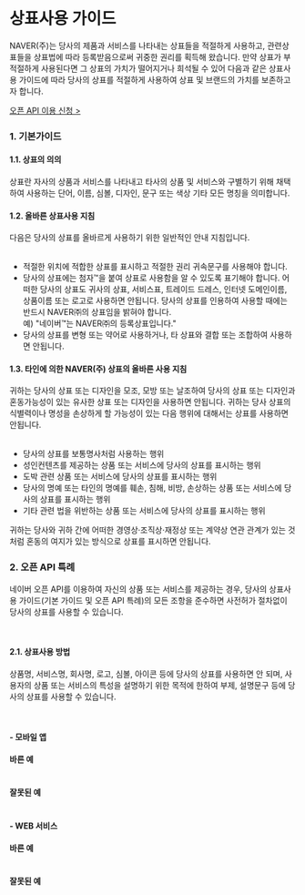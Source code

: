 # 상표사용 가이드

<html lang="ko">
<head>
    <title>NAVER Developers - 상표사용 가이드</title>
</head>
<body>
<div class="con">
    <div class="h_page_area">
        <div class="side_menu"></div>
    </div>
    <p class="p_desc">
        NAVER(주)는 당사의 제품과 서비스를 나타내는 상표들을 적절하게 사용하고, 관련상표들을 상표법에 따라 등록받음으로써 귀중한 권리를 획득해 왔습니다.
        만약 상표가 부적절하게 사용된다면 그 상표의 가치가 떨어지거나 희석될 수 있어 다음과 같은 상표사용 가이드에 따라 당사의 상표를 적절하게 사용하여 상표 및 브랜드의 가치를 보존하고자 합니다.
    </p>
    <div class="buttons2">
        <a class="btn_b_hi3" href="/apps/#/register">오픈 API 이용 신청 &gt;</a>
    </div>
    <h3 class="h_sub">1. 기본가이드</h3>
    <h4 class="h_subsub">1.1. 상표의 의의</h4>
    <p class="p_desc">
        상표란 자사의 상품과 서비스를 나타내고 타사의 상품 및 서비스와 구별하기 위해 채택하여 사용하는 단어, 이름, 심볼, 디자인, 문구 또는 색상 기타 모든 명칭을 의미합니다.
    </p>
    <h4 class="h_subsub">1.2. 올바른 상표사용 지침</h4>
    <p class="p_desc">
        다음은 당사의 상표를 올바르게 사용하기 위한 일반적인 안내 지침입니다.<br><br>
    </p>
    <ul class="list_type4">
        <li>적절한 위치에 적합한 상표를 표시하고 적절한 권리 귀속문구를 사용해야 합니다.</li>
        <li>당사의 상표에는 첨자&trade;을 붙여 상표로 사용함을 알 수 있도록 표기해야 합니다. 어떠한 당사의 상표도 귀사의 상표, 서비스표, 트레이드 드레스, 인터넷 도메인이름, 상품이름 또는 로고로 사용하면 안됩니다. 당사의 상표를 인용하여 사용할 때에는 반드시 NAVER㈜의 상표임을 밝혀야 합니다.<br>예) "네이버&trade;는 NAVER㈜의 등록상표입니다."</li>
        <li>당사의 상표를 변형 또는 약어로 사용하거나, 타 상표와 결합 또는 조합하여 사용하면 안됩니다.</li>
    </ul>
    <h4 class="h_subsub">1.3. 타인에 의한 NAVER(주) 상표의 올바른 사용 지침</h4>
    <p class="p_desc">
        귀하는 당사의 상표 또는 디자인을 모조, 모방 또는 날조하여 당사의 상표 또는 디자인과 혼동가능성이 있는 유사한 상표 또는 디자인을 사용하면 안됩니다.
        귀하는 당사 상표의 식별력이나 명성을 손상하게 할 가능성이 있는 다음 행위에 대해서는 상표를 사용하면 안됩니다.<br><br>
    </p>
    <ul class="list_type4">
        <li>당사의 상표를 보통명사처럼 사용하는 행위</li>
        <li>성인컨텐츠를 제공하는 상품 또는 서비스에 당사의 상표를 표시하는 행위</li>
        <li>도박 관련 상품 또는 서비스에 당사의 상표를 표시하는 행위</li>
        <li>당사의 명예 또는 타인의 명예를 훼손, 침해, 비방, 손상하는 상품 또는 서비스에 당사의 상표를 표시하는 행위</li>
        <li>기타 관련 법을 위반하는 상품 또는 서비스에 당사의 상표를 표시하는 행위</li>
    </ul>
    <p class="p_desc p_desc_with_lt">
        귀하는 당사와 귀하 간에 어떠한 경영상·조직상·재정상 또는 계약상 연관 관계가 있는 것처럼 혼동의 여지가 있는 방식으로 상표를 표시하면 안됩니다.
    </p>
    <h3 class="h_sub">2. 오픈 API 특례</h3>
    <p class="p_desc">
        네이버 오픈 API를 이용하여 자신의 상품 또는 서비스를 제공하는 경우, 당사의 상표사용 가이드(기본 가이드 및 오픈 API 특례)의 모든 조항을 준수하면 사전허가 절차없이 당사의 상표를 사용할 수 있습니다.
    </p><br>
    <h4 class="h_subsub">2.1. 상표사용 방법</h4>
    <p class="p_desc">
        <span class="color_p3">상품명, 서비스명, 회사명, 로고, 심볼, 아이콘 등에 당사의 상표를 사용하면 안 되며,</span> 사용자의 상품 또는 서비스의 특성을 설명하기 위한 목적에 한하여 부제, 설명문구 등에 당사의 상표를 사용할 수 있습니다.
    </p>
    <br>
    <h4 class="h_subsub">- 모바일 앱</h4>
    <h4 class="h_subsub">바른 예</h4>
    <div class="img_area"><img alt="" src="./images/cont/img_intro_naveridlogin_tm01.png"></div>
    <h4 class="h_subsub">잘못된 예</h4>
    <div class="img_area"><img alt="" src="./images/cont/img_intro_naveridlogin_tm02.png"></div>
    <h4 class="h_subsub">- WEB 서비스</h4>
    <h4 class="h_subsub">바른 예</h4>
    <div class="img_area"><img alt="" src="./images/cont/img_intro_naveridlogin_tm03.png"></div>
    <h4 class="h_subsub">잘못된 예</h4>
    <div class="img_area"><img alt="" src="./images/cont/img_intro_naveridlogin_tm04.png"></div>
</div>
</body>
</html>